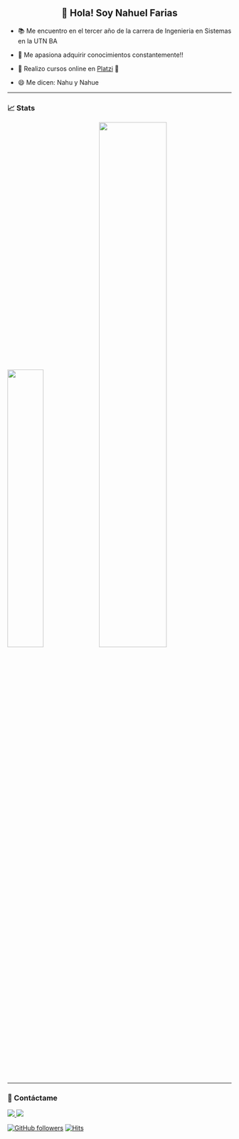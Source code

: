 <h2 align="center">👋 Hola! Soy Nahuel Farias</h2>

- 📚 Me encuentro en el tercer año de la carrera de Ingenieria en Sistemas en la UTN BA

- 🦾 Me apasiona adquirir conocimientos constantemente!!

- 📖 Realizo cursos online en <a href="https://platzi.com/">Platzi</a> 💚

- 😄 Me dicen: Nahu y Nahue
  <br/>

---

### 📈 Stats

<img width="40%"  src="https://github-readme-stats.vercel.app/api/top-langs/?username=NahuelFarias&layout=compact&langs_count=8&theme=github_dark"/> <img width="55%" src="https://github-readme-stats.vercel.app/api?username=NahuelFarias&show_icons=true&theme=github_dark&include_all_commits=true&count_private=true"/>
<br/>

---

### 📱 Contáctame

<a href="https://www.linkedin.com/in/nahuelfarias-/"><img src="https://img.shields.io/badge/linkedin-%230077B5.svg?style=for-the-badge&logo=linkedin&logoColor=white"/> </a><a href="https://twitter.com/NahuelFarias_"><img src="https://img.shields.io/badge/twitter-%231DA1F2.svg?style=for-the-badge&logo=Twitter&logoColor=white"/></a>

[![GitHub followers](https://img.shields.io/github/followers/NahuelFarias?label=Follow&style=social)](https://github.com/NahuelFarias) [![Hits](https://hits.seeyoufarm.com/api/count/incr/badge.svg?url=https%3A%2F%2Fgithub.com%2FNahuelFarias%2FNahuelFarias&count_bg=%2379C83D&title_bg=%23555555&icon=github.svg&icon_color=%23E7E7E7&title=hits&edge_flat=false)](https://hits.seeyoufarm.com)
